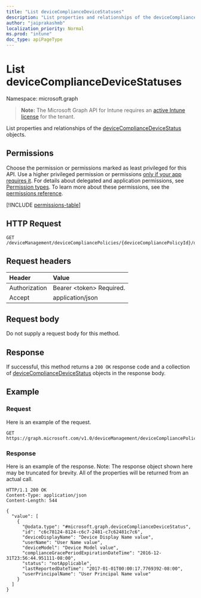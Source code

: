 ```yaml
---
title: "List deviceComplianceDeviceStatuses"
description: "List properties and relationships of the deviceComplianceDeviceStatus objects."
author: "jaiprakashmb"
localization_priority: Normal
ms.prod: "intune"
doc_type: apiPageType
---
```


# List deviceComplianceDeviceStatuses

Namespace: microsoft.graph

> **Note:** The Microsoft Graph API for Intune requires an [active Intune license](https://go.microsoft.com/fwlink/?linkid=839381) for the tenant.

List properties and relationships of the [deviceComplianceDeviceStatus](../resources/intune-deviceconfig-devicecompliancedevicestatus.md) objects.

## Permissions
Choose the permission or permissions marked as least privileged for this API. Use a higher privileged permission or permissions [only if your app requires it](/graph/permissions-overview#best-practices-for-using-microsoft-graph-permissions). For details about delegated and application permissions, see [Permission types](/graph/permissions-overview#permission-types). To learn more about these permissions, see the [permissions reference](/graph/permissions-reference).

<!-- { "blockType": "permissions", "name": "intune_deviceconfig_devicecompliancedevicestatus_list" } -->
[!INCLUDE [permissions-table](../includes/permissions/intune-deviceconfig-devicecompliancedevicestatus-list-permissions.md)]

## HTTP Request
<!-- {
  "blockType": "ignored"
}
-->
``` http
GET /deviceManagement/deviceCompliancePolicies/{deviceCompliancePolicyId}/deviceStatuses
```

## Request headers
|Header|Value|
|:---|:---|
|Authorization|Bearer &lt;token&gt; Required.|
|Accept|application/json|

## Request body
Do not supply a request body for this method.

## Response
If successful, this method returns a `200 OK` response code and a collection of [deviceComplianceDeviceStatus](../resources/intune-deviceconfig-devicecompliancedevicestatus.md) objects in the response body.

## Example

### Request
Here is an example of the request.
``` http
GET https://graph.microsoft.com/v1.0/deviceManagement/deviceCompliancePolicies/{deviceCompliancePolicyId}/deviceStatuses
```

### Response
Here is an example of the response. Note: The response object shown here may be truncated for brevity. All of the properties will be returned from an actual call.
``` http
HTTP/1.1 200 OK
Content-Type: application/json
Content-Length: 544

{
  "value": [
    {
      "@odata.type": "#microsoft.graph.deviceComplianceDeviceStatus",
      "id": "c6c78124-8124-c6c7-2481-c7c62481c7c6",
      "deviceDisplayName": "Device Display Name value",
      "userName": "User Name value",
      "deviceModel": "Device Model value",
      "complianceGracePeriodExpirationDateTime": "2016-12-31T23:56:44.951111-08:00",
      "status": "notApplicable",
      "lastReportedDateTime": "2017-01-01T00:00:17.7769392-08:00",
      "userPrincipalName": "User Principal Name value"
    }
  ]
}
```
